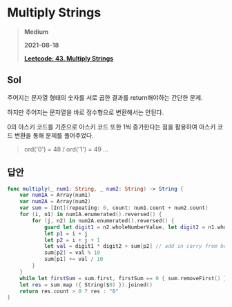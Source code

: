 # Multiply Strings
> **Medium**
>
> **2021-08-18**
>
> **[Leetcode: 43. Multiply Strings](https://leetcode.com/problems/multiply-strings)**


## Sol

주어지는 문자열 형태의 숫자를 서로 곱한 결과를 return해야하는 간단한 문제.

하지만 주어지는 문자열을 바로 정수형으로 변환해서는 안된다. 

0의 아스키 코드를 기준으로 아스키 코드 또한 1씩 증가한다는 점을 활용하여 아스키 코드 변환을 통해 문제를 풀어주었다.
> ord('0') = 48 / ord('1') = 49 ...


## 답안
```swift
func multiply(_ num1: String, _ num2: String) -> String {
	var num1A = Array(num1)
	var num2A = Array(num2)
	var sum = [Int](repeating: 0, count: num1.count + num2.count)
	for (i, n1) in num1A.enumerated().reversed() {
		for (j, n2) in num2A.enumerated().reversed() {
			guard let digit1 = n2.wholeNumberValue, let digit2 = n1.wholeNumberValue else { return "" }
			let p1 = i + j
			let p2 = i + j + 1
			let val = digit1 * digit2 + sum[p2] // add in carry from before
			sum[p2] = val % 10
			sum[p1] += val / 10
		}
	}
	while let firstSum = sum.first, firstSum == 0 { sum.removeFirst() }
	let res = sum.map ({ String($0) }).joined()
	return res.count > 0 ? res : "0"
}
```